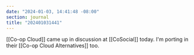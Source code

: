 ```yaml
---
date: "2024-01-03, 14:41:48 -08:00"
section: journal
title: "202401031441"
---
```

[[Co-op Cloud]] came up in discussion at [[CoSocial]] today. I'm porting in their [[Co-op Cloud Alternatives]] too.